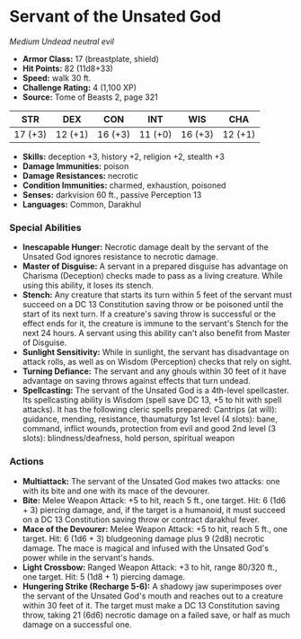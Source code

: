 # Servant of the Unsated God

*Medium* *Undead* *neutral evil*

- **Armor Class:** 17 (breastplate, shield)
- **Hit Points:** 82 (11d8+33)
- **Speed:** walk 30 ft.
- **Challenge Rating:** 4 (1,100 XP)
- **Source:** Tome of Beasts 2, page 321

| STR | DEX | CON | INT | WIS | CHA |
| --- | --- | --- | --- | --- | --- |
| 17 (+3) | 12 (+1) | 16 (+3) | 11 (+0) | 16 (+3) | 12 (+1) |

- **Skills:** deception +3, history +2, religion +2, stealth +3
- **Damage Immunities:** poison
- **Damage Resistances:** necrotic
- **Condition Immunities:** charmed, exhaustion, poisoned
- **Senses:** darkvision 60 ft., passive Perception 13
- **Languages:** Common, Darakhul

### Special Abilities

- **Inescapable Hunger:** Necrotic damage dealt by the servant of the Unsated God ignores resistance to necrotic damage.
- **Master of Disguise:** A servant in a prepared disguise has advantage on Charisma (Deception) checks made to pass as a living creature. While using this ability, it loses its stench.
- **Stench:** Any creature that starts its turn within 5 feet of the servant must succeed on a DC 13 Constitution saving throw or be poisoned until the start of its next turn. If a creature's saving throw is successful or the effect ends for it, the creature is immune to the servant's Stench for the next 24 hours. A servant using this ability can't also benefit from Master of Disguise.
- **Sunlight Sensitivity:** While in sunlight, the servant has disadvantage on attack rolls, as well as on Wisdom (Perception) checks that rely on sight.
- **Turning Defiance:** The servant and any ghouls within 30 feet of it have advantage on saving throws against effects that turn undead.
- **Spellcasting:** The servant of the Unsated God is a 4th-level spellcaster. Its spellcasting ability is Wisdom (spell save DC 13, +5 to hit with spell attacks). It has the following cleric spells prepared:
Cantrips (at will): guidance, mending, resistance, thaumaturgy
1st level (4 slots): bane, command, inflict wounds, protection from evil and good
2nd level (3 slots): blindness/deafness, hold person, spiritual weapon

### Actions

- **Multiattack:** The servant of the Unsated God makes two attacks: one with its bite and one with its mace of the devourer.
- **Bite:** Melee Weapon Attack: +5 to hit, reach 5 ft., one target. Hit: 6 (1d6 + 3) piercing damage, and, if the target is a humanoid, it must succeed on a DC 13 Constitution saving throw or contract darakhul fever.
- **Mace of the Devourer:** Melee Weapon Attack: +5 to hit, reach 5 ft., one target. Hit: 6 (1d6 + 3) bludgeoning damage plus 9 (2d8) necrotic damage. The mace is magical and infused with the Unsated God's power while in the servant's hands.
- **Light Crossbow:** Ranged Weapon Attack: +3 to hit, range 80/320 ft., one target. Hit: 5 (1d8 + 1) piercing damage.
- **Hungering Strike (Recharge 5-6):** A shadowy jaw superimposes over the servant of the Unsated God's mouth and reaches out to a creature within 30 feet of it. The target must make a DC 13 Constitution saving throw, taking 21 (6d6) necrotic damage on a failed save, or half as much damage on a successful one.


